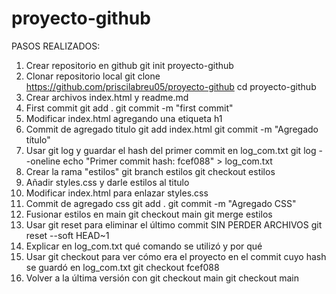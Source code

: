 # proyecto-github
PASOS REALIZADOS:
1. Crear repositorio en github
git init proyecto-github
2. Clonar repositorio local
git clone https://github.com/priscilabreu05/proyecto-github
cd proyecto-github
3. Crear archivos index.html y readme.md
4. First commit
git add .
git commit -m "first commit"
5. Modificar index.html agregando una etiqueta h1
6. Commit de agregado titulo
git add index.html
git commit -m "Agregado título"
8. Usar git log y guardar el hash del primer commit en log_com.txt
git log --oneline
echo "Primer commit hash: fcef088" > log_com.txt
9. Crear la rama "estilos"
git branch estilos
git checkout estilos
10. Añadir styles.css y darle estilos al titulo
11. Modificar index.html para enlazar styles.css
12. Commit de agregado css
git add .
git commit -m "Agregado CSS"
13. Fusionar estilos en main
git checkout main
git merge estilos
15. Usar git reset para eliminar el último commit SIN PERDER ARCHIVOS
git reset --soft HEAD~1
16. Explicar en log_com.txt qué comando se utilizó y por qué
17. Usar git checkout para ver cómo era el proyecto en el commit cuyo hash se guardó en log_com.txt
git checkout fcef088
18. Volver a la última versión con git checkout main
git checkout main

